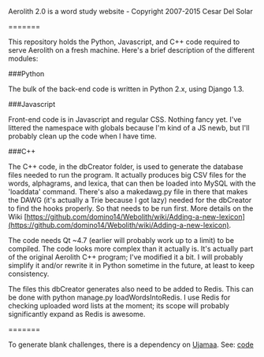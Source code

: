 Aerolith 2.0 is a word study website - Copyright 2007-2015 Cesar Del Solar

=======

This repository holds the Python, Javascript, and C++ code required to serve Aerolith on a fresh machine. Here's
a brief description of the different modules:

###Python

The bulk of the back-end code is written in Python 2.x, using Django 1.3. 

###Javascript

Front-end code is in Javascript and regular CSS. Nothing fancy yet. I've littered the namespace with globals because I'm
kind of a JS newb, but I'll probably clean up the code when I have time.

###C++

The C++ code, in the dbCreator folder, is used to generate the database files needed to run the program. It actually
produces big CSV files for the words, alphagrams, and lexica, that can then be loaded into MySQL with the 'loaddata' 
command. There's also a makedawg.py file in there that makes the DAWG (it's actually a Trie because I got lazy) needed
for the dbCreator to find the hooks properly. So that needs to be run first. More details on the Wiki 
[https://github.com/domino14/Webolith/wiki/Adding-a-new-lexicon](https://github.com/domino14/Webolith/wiki/Adding-a-new-lexicon).

The code needs Qt ~4.7 (earlier will probably work up to a limit) to be compiled. The code looks more complex than
it actually is. It's actually part of the original Aerolith C++ program; I've modified it a bit. I will probably
simplify it and/or rewrite it in Python sometime in the future, at least to keep consistency.

The files this dbCreator generates also need to be added to Redis. This can be done with python manage.py loadWordsIntoRedis.
I use Redis for checking uploaded word lists at the moment; its scope will probably significantly expand as Redis is awesome.

=======

To generate blank challenges, there is a dependency on [Ujamaa](https://github.com/domino14/ujamaa). 
See: [code](https://github.com/domino14/ujamaa/blob/v0.0.3/src/anagrammer/gen_blank_challenges.c)
